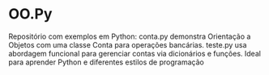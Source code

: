 # OO.Py
Repositório com exemplos em Python: conta.py demonstra Orientação a Objetos com uma classe Conta para operações bancárias. teste.py usa abordagem funcional para gerenciar contas via dicionários e funções. Ideal para aprender Python e diferentes estilos de programação
